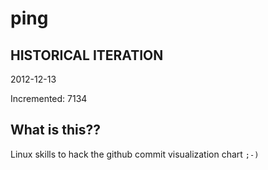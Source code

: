 # ping

## HISTORICAL ITERATION
2012-12-13

Incremented: 7134

## What is this?? 
Linux skills to hack the github commit visualization chart `;-)`
